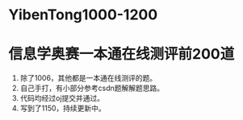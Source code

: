 # YibenTong1000-1200
#  信息学奥赛一本通在线测评前200道

1. 除了1006，其他都是一本通在线测评的题。
2. 自己手打，有小部分参考csdn题解解题思路。
3. 代码均经过oj提交并通过。
4. 写到了1150，持续更新中。
